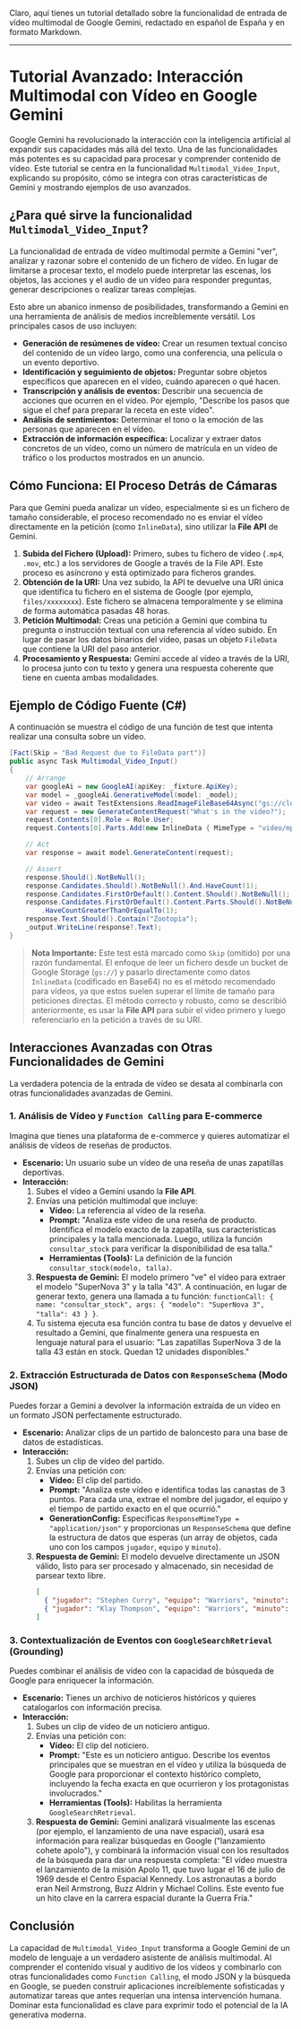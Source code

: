 Claro, aquí tienes un tutorial detallado sobre la funcionalidad de entrada de vídeo multimodal de Google Gemini, redactado en español de España y en formato Markdown.

***

# Tutorial Avanzado: Interacción Multimodal con Vídeo en Google Gemini

Google Gemini ha revolucionado la interacción con la inteligencia artificial al expandir sus capacidades más allá del texto. Una de las funcionalidades más potentes es su capacidad para procesar y comprender contenido de vídeo. Este tutorial se centra en la funcionalidad `Multimodal_Video_Input`, explicando su propósito, cómo se integra con otras características de Gemini y mostrando ejemplos de uso avanzados.

## ¿Para qué sirve la funcionalidad `Multimodal_Video_Input`?

La funcionalidad de entrada de vídeo multimodal permite a Gemini "ver", analizar y razonar sobre el contenido de un fichero de vídeo. En lugar de limitarse a procesar texto, el modelo puede interpretar las escenas, los objetos, las acciones y el audio de un vídeo para responder preguntas, generar descripciones o realizar tareas complejas.

Esto abre un abanico inmenso de posibilidades, transformando a Gemini en una herramienta de análisis de medios increíblemente versátil. Los principales casos de uso incluyen:

*   **Generación de resúmenes de vídeo:** Crear un resumen textual conciso del contenido de un vídeo largo, como una conferencia, una película o un evento deportivo.
*   **Identificación y seguimiento de objetos:** Preguntar sobre objetos específicos que aparecen en el vídeo, cuándo aparecen o qué hacen.
*   **Transcripción y análisis de eventos:** Describir una secuencia de acciones que ocurren en el vídeo. Por ejemplo, "Describe los pasos que sigue el chef para preparar la receta en este vídeo".
*   **Análisis de sentimientos:** Determinar el tono o la emoción de las personas que aparecen en el vídeo.
*   **Extracción de información específica:** Localizar y extraer datos concretos de un vídeo, como un número de matrícula en un vídeo de tráfico o los productos mostrados en un anuncio.

## Cómo Funciona: El Proceso Detrás de Cámaras

Para que Gemini pueda analizar un vídeo, especialmente si es un fichero de tamaño considerable, el proceso recomendado no es enviar el vídeo directamente en la petición (como `InlineData`), sino utilizar la **File API** de Gemini.

1.  **Subida del Fichero (Upload):** Primero, subes tu fichero de vídeo (`.mp4`, `.mov`, etc.) a los servidores de Google a través de la File API. Este proceso es asíncrono y está optimizado para ficheros grandes.
2.  **Obtención de la URI:** Una vez subido, la API te devuelve una URI única que identifica tu fichero en el sistema de Google (por ejemplo, `files/xxxxxxxx`). Este fichero se almacena temporalmente y se elimina de forma automática pasadas 48 horas.
3.  **Petición Multimodal:** Creas una petición a Gemini que combina tu pregunta o instrucción textual con una referencia al vídeo subido. En lugar de pasar los datos binarios del vídeo, pasas un objeto `FileData` que contiene la URI del paso anterior.
4.  **Procesamiento y Respuesta:** Gemini accede al vídeo a través de la URI, lo procesa junto con tu texto y genera una respuesta coherente que tiene en cuenta ambas modalidades.

## Ejemplo de Código Fuente (C#)

A continuación se muestra el código de una función de test que intenta realizar una consulta sobre un vídeo.

```csharp
[Fact(Skip = "Bad Request due to FileData part")]
public async Task Multimodal_Video_Input()
{
    // Arrange
    var googleAi = new GoogleAI(apiKey: _fixture.ApiKey);
    var model = _googleAi.GenerativeModel(model: _model);
    var video = await TestExtensions.ReadImageFileBase64Async("gs://cloud-samples-data/video/animals.mp4");
    var request = new GenerateContentRequest("What's in the video?");
    request.Contents[0].Role = Role.User;
    request.Contents[0].Parts.Add(new InlineData { MimeType = "video/mp4", Data = video });

    // Act
    var response = await model.GenerateContent(request);

    // Assert
    response.Should().NotBeNull();
    response.Candidates.Should().NotBeNull().And.HaveCount(1);
    response.Candidates.FirstOrDefault().Content.Should().NotBeNull();
    response.Candidates.FirstOrDefault().Content.Parts.Should().NotBeNull().And
        .HaveCountGreaterThanOrEqualTo(1);
    response.Text.Should().Contain("Zootopia");
    _output.WriteLine(response?.Text);
}
```

> **Nota Importante:** Este test está marcado como `Skip` (omitido) por una razón fundamental. El enfoque de leer un fichero desde un bucket de Google Storage (`gs://`) y pasarlo directamente como datos `InlineData` (codificado en Base64) no es el método recomendado para vídeos, ya que estos suelen superar el límite de tamaño para peticiones directas. El método correcto y robusto, como se describió anteriormente, es usar la **File API** para subir el vídeo primero y luego referenciarlo en la petición a través de su URI.

## Interacciones Avanzadas con Otras Funcionalidades de Gemini

La verdadera potencia de la entrada de vídeo se desata al combinarla con otras funcionalidades avanzadas de Gemini.

### 1. Análisis de Vídeo y `Function Calling` para E-commerce

Imagina que tienes una plataforma de e-commerce y quieres automatizar el análisis de vídeos de reseñas de productos.

*   **Escenario:** Un usuario sube un vídeo de una reseña de unas zapatillas deportivas.
*   **Interacción:**
    1.  Subes el vídeo a Gemini usando la **File API**.
    2.  Envías una petición multimodal que incluye:
        *   **Vídeo:** La referencia al vídeo de la reseña.
        *   **Prompt:** "Analiza este vídeo de una reseña de producto. Identifica el modelo exacto de la zapatilla, sus características principales y la talla mencionada. Luego, utiliza la función `consultar_stock` para verificar la disponibilidad de esa talla."
        *   **Herramientas (Tools):** La definición de la función `consultar_stock(modelo, talla)`.
    3.  **Respuesta de Gemini:** El modelo primero "ve" el vídeo para extraer el modelo "SuperNova 3" y la talla "43". A continuación, en lugar de generar texto, genera una llamada a tu función: `functionCall: { name: "consultar_stock", args: { "modelo": "SuperNova 3", "talla": 43 } }`.
    4.  Tu sistema ejecuta esa función contra tu base de datos y devuelve el resultado a Gemini, que finalmente genera una respuesta en lenguaje natural para el usuario: "Las zapatillas SuperNova 3 de la talla 43 están en stock. Quedan 12 unidades disponibles."

### 2. Extracción Estructurada de Datos con `ResponseSchema` (Modo JSON)

Puedes forzar a Gemini a devolver la información extraída de un vídeo en un formato JSON perfectamente estructurado.

*   **Escenario:** Analizar clips de un partido de baloncesto para una base de datos de estadísticas.
*   **Interacción:**
    1.  Subes un clip de vídeo del partido.
    2.  Envías una petición con:
        *   **Vídeo:** El clip del partido.
        *   **Prompt:** "Analiza este vídeo e identifica todas las canastas de 3 puntos. Para cada una, extrae el nombre del jugador, el equipo y el tiempo de partido exacto en el que ocurrió."
        *   **GenerationConfig:** Especificas `ResponseMimeType = "application/json"` y proporcionas un `ResponseSchema` que define la estructura de datos que esperas (un array de objetos, cada uno con los campos `jugador`, `equipo` y `minuto`).
    3.  **Respuesta de Gemini:** El modelo devuelve directamente un JSON válido, listo para ser procesado y almacenado, sin necesidad de parsear texto libre.
        ```json
        [
          { "jugador": "Stephen Curry", "equipo": "Warriors", "minuto": "08:45" },
          { "jugador": "Klay Thompson", "equipo": "Warriors", "minuto": "15:21" }
        ]
        ```

### 3. Contextualización de Eventos con `GoogleSearchRetrieval` (Grounding)

Puedes combinar el análisis de vídeo con la capacidad de búsqueda de Google para enriquecer la información.

*   **Escenario:** Tienes un archivo de noticieros históricos y quieres catalogarlos con información precisa.
*   **Interacción:**
    1.  Subes un clip de vídeo de un noticiero antiguo.
    2.  Envías una petición con:
        *   **Vídeo:** El clip del noticiero.
        *   **Prompt:** "Este es un noticiero antiguo. Describe los eventos principales que se muestran en el vídeo y utiliza la búsqueda de Google para proporcionar el contexto histórico completo, incluyendo la fecha exacta en que ocurrieron y los protagonistas involucrados."
        *   **Herramientas (Tools):** Habilitas la herramienta `GoogleSearchRetrieval`.
    3.  **Respuesta de Gemini:** Gemini analizará visualmente las escenas (por ejemplo, el lanzamiento de una nave espacial), usará esa información para realizar búsquedas en Google ("lanzamiento cohete apolo"), y combinará la información visual con los resultados de la búsqueda para dar una respuesta completa: "El vídeo muestra el lanzamiento de la misión Apolo 11, que tuvo lugar el 16 de julio de 1969 desde el Centro Espacial Kennedy. Los astronautas a bordo eran Neil Armstrong, Buzz Aldrin y Michael Collins. Este evento fue un hito clave en la carrera espacial durante la Guerra Fría."

## Conclusión

La capacidad de `Multimodal_Video_Input` transforma a Google Gemini de un modelo de lenguaje a un verdadero asistente de análisis multimodal. Al comprender el contenido visual y auditivo de los vídeos y combinarlo con otras funcionalidades como `Function Calling`, el modo JSON y la búsqueda en Google, se pueden construir aplicaciones increíblemente sofisticadas y automatizar tareas que antes requerían una intensa intervención humana. Dominar esta funcionalidad es clave para exprimir todo el potencial de la IA generativa moderna.